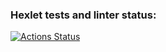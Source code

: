 ### Hexlet tests and linter status:
[![Actions Status](https://github.com/Kate1199/php-project-lvl1/workflows/hexlet-check/badge.svg)](https://github.com/Kate1199/php-project-lvl1/actions)